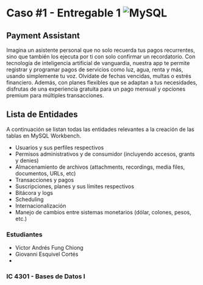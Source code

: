 # Caso #1 - Entregable 1 ![MySQL](https://img.shields.io/badge/MySQL-4479A1?style=for-the-badge&logo=mysql&logoColor=white)
## Payment Assistant
Imagina un asistente personal que no solo recuerda tus pagos recurrentes, sino que también los ejecuta por ti con solo confirmar un recordatorio. Con tecnología de inteligencia artificial de vanguardia, nuestra app te permite registrar y programar pagos de servicios como luz, agua, renta y más, usando simplemente tu voz. Olvídate de fechas vencidas, multas o estrés financiero. Además, con planes flexibles que se adaptan a tus necesidades, disfrutas de una experiencia gratuita para un pago mensual y opciones premium para múltiples transacciones.

## Lista de Entidades
A continuación se listan todas las entidades relevantes a la creación de las tablas en MySQL Workbench.
- Usuarios y sus perfiles respectivos
- Permisos administrativos y de consumidor (incluyendo accesos, grants y denies)
- Almacenamiento de archivos (attachments, recordings, media files, documentos, URLs, etc)
- Transacciones y pagos
- Suscripciones, planes y sus límites respectivos
- Bitácora y logs
- Scheduling
- Internacionalización
- Manejo de cambios entre sistemas monetarios (dólar, colones, pesos, etc.)

### Estudiantes
- Victor Andrés Fung Chiong
- Giovanni Esquivel Cortés
- 
 ### IC 4301 - Bases de Datos I
